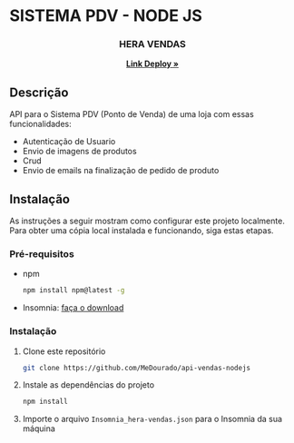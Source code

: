# SISTEMA PDV - NODE JS

<h3  align="center"> HERA VENDAS </h3>
  <p align="center" >
    <a href="https://agreeable-foal-baseball-cap.cyclic.cloud/"><strong>Link Deploy »</strong></a>
    <br />
  </p>

## Descrição

API para o Sistema PDV (Ponto de Venda) de uma loja com essas funcionalidades:

- Autenticação de Usuario
- Envio de imagens de produtos
- Crud
- Envio de emails na finalização de pedido de produto

## Instalação

As instruções a seguir mostram como configurar este projeto localmente.
Para obter uma cópia local instalada e funcionando, siga estas etapas.

### Pré-requisitos

- npm
  ```sh
  npm install npm@latest -g
  ```
- Insomnia:
  <a href="https://insomnia.rest/download"> faça o download </a>

### Instalação

1. Clone este repositório
   ```sh
   git clone https://github.com/MeDourado/api-vendas-nodejs
   ```
2. Instale as dependências do projeto
   ```sh
   npm install
   ```
3. Importe o arquivo `Insomnia_hera-vendas.json` para o Insomnia da sua máquina
